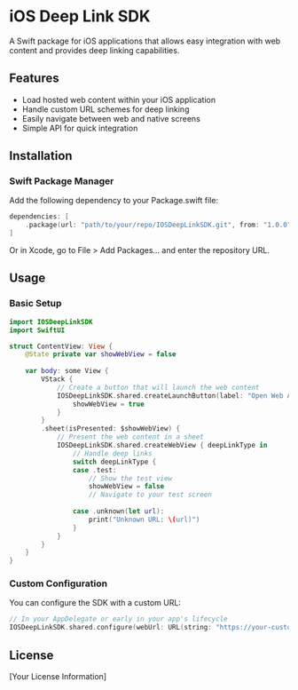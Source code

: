 # iOS Deep Link SDK

A Swift package for iOS applications that allows easy integration with web content and provides deep linking capabilities.

## Features

- Load hosted web content within your iOS application
- Handle custom URL schemes for deep linking
- Easily navigate between web and native screens
- Simple API for quick integration

## Installation

### Swift Package Manager

Add the following dependency to your Package.swift file:

```swift
dependencies: [
    .package(url: "path/to/your/repo/IOSDeepLinkSDK.git", from: "1.0.0")
]
```

Or in Xcode, go to File > Add Packages... and enter the repository URL.

## Usage

### Basic Setup

```swift
import IOSDeepLinkSDK
import SwiftUI

struct ContentView: View {
    @State private var showWebView = false
    
    var body: some View {
        VStack {
            // Create a button that will launch the web content
            IOSDeepLinkSDK.shared.createLaunchButton(label: "Open Web App") {
                showWebView = true
            }
        }
        .sheet(isPresented: $showWebView) {
            // Present the web content in a sheet
            IOSDeepLinkSDK.shared.createWebView { deepLinkType in
                // Handle deep links
                switch deepLinkType {
                case .test:
                    // Show the test view
                    showWebView = false
                    // Navigate to your test screen
                
                case .unknown(let url):
                    print("Unknown URL: \(url)")
                }
            }
        }
    }
}
```

### Custom Configuration

You can configure the SDK with a custom URL:

```swift
// In your AppDelegate or early in your app's lifecycle
IOSDeepLinkSDK.shared.configure(webUrl: URL(string: "https://your-custom-url.com")!)
```

## License

[Your License Information]
